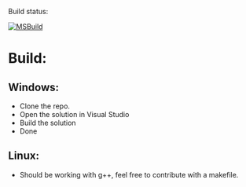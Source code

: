 Build status:

[![MSBuild](https://github.com/nevemlaci/SDL-Wrapper/actions/workflows/msbuild.yml/badge.svg)](https://github.com/nevemlaci/SDL-Wrapper/actions/workflows/msbuild.yml)

# Build:

## Windows:
* Clone the repo.
* Open the solution in Visual Studio
* Build the solution
* Done

## Linux:
* Should be working with g++, feel free to contribute with a makefile.
